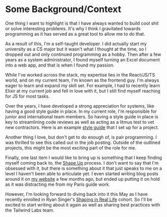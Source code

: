 # Some Background/Context

One thing I want to highlight is that I have always wanted to build cool shit or solve interesting problems. It's why I think I gravitated towards programming as it has served as a great tool to allow me to do that.

As a result of this, I'm a self-taught developer. I did actually start my university as a CS major but it wasn't what I thought at the time, so I dropped out and only continued programming as a hobby. Then after a few years as a system administrator, I found myself turning an Excel document into a web app, and that is when I found my passion.

While I've worked across the stack, my expertise lies in the React/JS/TS world, and on my current team, I'm known as the frontend guy. I'm always eager to learn and expand my skill set. For example, I had to recently learn Elixir at my current job and fell in love with it, but I still find myself reaching for JS for most tasks.

Over the years, I have developed a strong appreciation for systems, like having a good style guide in place. In my current role, I'm responsible for junior and international team members. So having a style guide in place is key to streamlining code reviews as well as acting as a litmus test to vet new contractors. Here is an example [style guide](https://gist.github.com/JeffBeltran/1eb765013144e1cc7b2e009c57258b4c) that I set up for a project.

Another thing I love, but don't get to do enough of, is pair programming. I was thrilled to see this called out in the job posting. Outside of the outlined projects, this might be the most exciting part of the role for me.

Finally, one last item I would like to bring up is something that I keep finding myself coming back to, the [Shape Up](https://basecamp.com/shapeup) process. I don't want to say that I'm obsessed with it, but there is something about it that just speaks to me on a level I haven't been able to articulate yet. I even started writing blog posts around it on [my website](https://www.jeffbeltran.com/) a few months ago, but ended up putting it on hold as it was distracting me from my Paris guide work.

However, I'm looking forward to diving back into it this May as I have recently enrolled in Ryan Singer's [Shaping in Real Life](https://www.feltpresence.com/srl/) cohort. So I'll be excited to start writing about it again as well as sharing best practices with the Tailwind Labs team.
